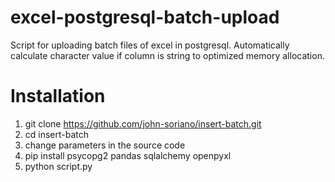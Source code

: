 # excel-postgresql-batch-upload
 Script for uploading batch files of excel in postgresql. Automatically calculate character value if column is string to optimized memory allocation.

 # Installation

1. git clone https://github.com/john-soriano/insert-batch.git
2. cd insert-batch
3. change parameters in the source code
4. pip install psycopg2 pandas sqlalchemy openpyxl
5. python script.py
